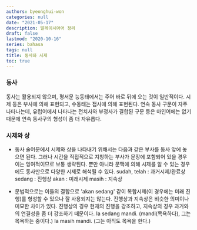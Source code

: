 ```yaml
---
authors: byeonghui-won
categories: null
date: "2021-05-17"
description: 말레이시아어 정리
draft: false
lastmod: "2020-10-16"
series: bahasa
tags: null
title: 동사와 시제
toc: true
---
```


### 동사

동사는 활용되지 않으며, 평서문 능동태에서는 주어 바로 뒤에 오는 것이 일반적이다. 시제 등은 부사에 의해 표현되고, 수동태는 접사에 의해 표현된다. 연속 동사 구문이 자주 나타나는데, 유럽어에서 나타나는 전치사와 부정사가 결합된 구문 등은 마인어에는 없기 때문에 연속 동사구의 형성이 좀 더 자유롭다.


### 시제와 상

* 동사 술어문에서 시제와 상을 나타내기 위해서는 다음과 같은 부사를 동사 앞에 놓으면 된다. 그러나 시간을 직접적으로 지칭하는 부사가 문장에 포함되어 있을 경우 이는 잉여적이므로 보통 생략된다. 뿐만 아니라 문맥에 의해 시제를 알 수 있는 경우에도 동사만으로 다양한 시제로 해석될 수 있다.
sudah, telah : 과거시제/완료상
sedang : 진행상
akan : 미래시제
masih : 지속상

* 문법적으로는 이들의 결합으로 'akan sedang' 같이 복합시제(이 경우에는 미래 진행)를 형성할 수 있으나 잘 사용되지는 않는다. 진행상과 지속상은 비슷한 의미이나 미묘한 차이가 있다. 진행상의 경우 현재의 진행을 강조하고, 지속상의 경우 과거와의 연결성을 좀 더 강조하기 때문이다.
Ia sedang mandi. (mandi(목욕하다), 그는 목욕하는 중이다.)
Ia masih mandi. (그는 아직도 목욕을 한다.)


